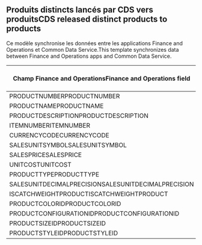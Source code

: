 ## <a name="cds-released-distinct-products-to-products"></a><span data-ttu-id="b1d7e-101">Produits distincts lancés par CDS vers produits</span><span class="sxs-lookup"><span data-stu-id="b1d7e-101">CDS released distinct products to products</span></span>

<span data-ttu-id="b1d7e-102">Ce modèle synchronise les données entre les applications Finance and Operations et Common Data Service.</span><span class="sxs-lookup"><span data-stu-id="b1d7e-102">This template synchronizes data between Finance and Operations apps and Common Data Service.</span></span>

<span data-ttu-id="b1d7e-103">Champ Finance and Operations</span><span class="sxs-lookup"><span data-stu-id="b1d7e-103">Finance and Operations field</span></span> | <span data-ttu-id="b1d7e-104">Type de mappage</span><span class="sxs-lookup"><span data-stu-id="b1d7e-104">Map type</span></span> | <span data-ttu-id="b1d7e-105">Autre champ Dynamics 365</span><span class="sxs-lookup"><span data-stu-id="b1d7e-105">Other Dynamics 365 field</span></span> | <span data-ttu-id="b1d7e-106">Valeur par défaut</span><span class="sxs-lookup"><span data-stu-id="b1d7e-106">Default value</span></span>
---|---|---|---
<span data-ttu-id="b1d7e-107">PRODUCTNUMBER</span><span class="sxs-lookup"><span data-stu-id="b1d7e-107">PRODUCTNUMBER</span></span> | >> | <span data-ttu-id="b1d7e-108">msdyn_productnumber</span><span class="sxs-lookup"><span data-stu-id="b1d7e-108">msdyn_productnumber</span></span> | 
<span data-ttu-id="b1d7e-109">PRODUCTNAME</span><span class="sxs-lookup"><span data-stu-id="b1d7e-109">PRODUCTNAME</span></span> | >> | <span data-ttu-id="b1d7e-110">name</span><span class="sxs-lookup"><span data-stu-id="b1d7e-110">name</span></span> | 
<span data-ttu-id="b1d7e-111">PRODUCTDESCRIPTION</span><span class="sxs-lookup"><span data-stu-id="b1d7e-111">PRODUCTDESCRIPTION</span></span> | >> | <span data-ttu-id="b1d7e-112">description</span><span class="sxs-lookup"><span data-stu-id="b1d7e-112">description</span></span> | 
<span data-ttu-id="b1d7e-113">ITEMNUMBER</span><span class="sxs-lookup"><span data-stu-id="b1d7e-113">ITEMNUMBER</span></span> | >> | <span data-ttu-id="b1d7e-114">msdyn_itemnumber</span><span class="sxs-lookup"><span data-stu-id="b1d7e-114">msdyn_itemnumber</span></span> | 
<span data-ttu-id="b1d7e-115">CURRENCYCODE</span><span class="sxs-lookup"><span data-stu-id="b1d7e-115">CURRENCYCODE</span></span> | >> | <span data-ttu-id="b1d7e-116">transactioncurrencyid.isocurrencycode</span><span class="sxs-lookup"><span data-stu-id="b1d7e-116">transactioncurrencyid.isocurrencycode</span></span> | 
<span data-ttu-id="b1d7e-117">SALESUNITSYMBOL</span><span class="sxs-lookup"><span data-stu-id="b1d7e-117">SALESUNITSYMBOL</span></span> | >> | <span data-ttu-id="b1d7e-118">defaultuomid.msdyn_symbol</span><span class="sxs-lookup"><span data-stu-id="b1d7e-118">defaultuomid.msdyn_symbol</span></span> | 
<span data-ttu-id="b1d7e-119">SALESPRICE</span><span class="sxs-lookup"><span data-stu-id="b1d7e-119">SALESPRICE</span></span> | >> | <span data-ttu-id="b1d7e-120">price</span><span class="sxs-lookup"><span data-stu-id="b1d7e-120">price</span></span> | 
<span data-ttu-id="b1d7e-121">UNITCOST</span><span class="sxs-lookup"><span data-stu-id="b1d7e-121">UNITCOST</span></span> | >> | <span data-ttu-id="b1d7e-122">currentcost</span><span class="sxs-lookup"><span data-stu-id="b1d7e-122">currentcost</span></span> | 
<span data-ttu-id="b1d7e-123">PRODUCTTYPE</span><span class="sxs-lookup"><span data-stu-id="b1d7e-123">PRODUCTTYPE</span></span> | >> | <span data-ttu-id="b1d7e-124">producttypecode</span><span class="sxs-lookup"><span data-stu-id="b1d7e-124">producttypecode</span></span> | 
<span data-ttu-id="b1d7e-125">SALESUNITDECIMALPRECISION</span><span class="sxs-lookup"><span data-stu-id="b1d7e-125">SALESUNITDECIMALPRECISION</span></span> | >> | <span data-ttu-id="b1d7e-126">quantitydecimal</span><span class="sxs-lookup"><span data-stu-id="b1d7e-126">quantitydecimal</span></span> | <span data-ttu-id="b1d7e-127">0</span><span class="sxs-lookup"><span data-stu-id="b1d7e-127">0</span></span>
<span data-ttu-id="b1d7e-128">ISCATCHWEIGHTPRODUCT</span><span class="sxs-lookup"><span data-stu-id="b1d7e-128">ISCATCHWEIGHTPRODUCT</span></span> | >> | <span data-ttu-id="b1d7e-129">msdyn_iscatchweight</span><span class="sxs-lookup"><span data-stu-id="b1d7e-129">msdyn_iscatchweight</span></span> | 
<span data-ttu-id="b1d7e-130">PRODUCTCOLORID</span><span class="sxs-lookup"><span data-stu-id="b1d7e-130">PRODUCTCOLORID</span></span> | >> | <span data-ttu-id="b1d7e-131">msdyn_productcolor.msdyn_productcolorname</span><span class="sxs-lookup"><span data-stu-id="b1d7e-131">msdyn_productcolor.msdyn_productcolorname</span></span> | 
<span data-ttu-id="b1d7e-132">PRODUCTCONFIGURATIONID</span><span class="sxs-lookup"><span data-stu-id="b1d7e-132">PRODUCTCONFIGURATIONID</span></span> | >> | <span data-ttu-id="b1d7e-133">msdyn_productconfiguration.msdyn_productconfiguration</span><span class="sxs-lookup"><span data-stu-id="b1d7e-133">msdyn_productconfiguration.msdyn_productconfiguration</span></span> | 
<span data-ttu-id="b1d7e-134">PRODUCTSIZEID</span><span class="sxs-lookup"><span data-stu-id="b1d7e-134">PRODUCTSIZEID</span></span> | >> | <span data-ttu-id="b1d7e-135">msdyn_productsize.msdyn_productsize</span><span class="sxs-lookup"><span data-stu-id="b1d7e-135">msdyn_productsize.msdyn_productsize</span></span> | 
<span data-ttu-id="b1d7e-136">PRODUCTSTYLEID</span><span class="sxs-lookup"><span data-stu-id="b1d7e-136">PRODUCTSTYLEID</span></span> | >> | <span data-ttu-id="b1d7e-137">msdyn_productstyle.msdyn_productstyle</span><span class="sxs-lookup"><span data-stu-id="b1d7e-137">msdyn_productstyle.msdyn_productstyle</span></span> | 
